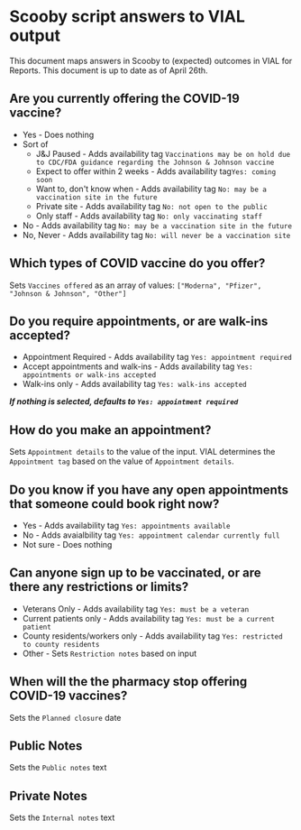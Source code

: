 # Scooby script answers to VIAL output

This document maps answers in Scooby to (expected) outcomes in VIAL for Reports. This document is up to date as of April 26th.

## Are you currently offering the COVID-19 vaccine?

- Yes - Does nothing
- Sort of
  - J&J Paused - Adds availability tag `Vaccinations may be on hold due to CDC/FDA guidance regarding the Johnson & Johnson vaccine`
  - Expect to offer within 2 weeks - Adds availability tag`Yes: coming soon`
  - Want to, don't know when - Adds availability tag `No: may be a vaccination site in the future`
  - Private site - Adds availability  tag `No: not open to the public`
  - Only staff - Adds availability tag `No: only vaccinating staff`
- No - Adds availability tag `No: may be a vaccination site in the future`
- No, Never - Adds availability tag `No: will never be a vaccination site`

## Which types of COVID vaccine do you offer?

Sets `Vaccines offered` as an array of values: `["Moderna", "Pfizer", "Johnson & Johnson", "Other"]`

## Do you require appointments, or are walk-ins accepted?

- Appointment Required - Adds availability tag `Yes: appointment required`
- Accept appointments and walk-ins - Adds availability tag `Yes: appointments or walk-ins accepted`
- Walk-ins only - Adds availability tag `Yes: walk-ins accepted`

***If nothing is selected, defaults to `Yes: appointment required`***

## How do you make an appointment?

Sets `Appointment details` to the value of the input. VIAL determines the `Appointment tag` based on the value of `Appointment details`.

## Do you know if you have any open appointments that someone could book right now?

- Yes - Adds availability tag `Yes: appointments available`
- No - Adds avaialbility tag `Yes: appointment calendar currently full`
- Not sure - Does nothing

## Can anyone sign up to be vaccinated, or are there any restrictions or limits?

- Veterans Only - Adds availability tag `Yes: must be a veteran`
- Current patients only - Adds availability tag `Yes: must be a current patient`
- County residents/workers only - Adds availability tag `Yes: restricted to county residents`
- Other - Sets `Restriction notes` based on input


## When will the the pharmacy stop offering COVID-19 vaccines?

Sets the `Planned closure` date

## Public Notes

Sets the `Public notes` text

## Private Notes

Sets the `Internal notes` text